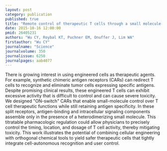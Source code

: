 ```yaml
---
layout: post
category: publication
published: true
title: "Remote control of therapeutic T cells through a small molecule-gated chimeric receptor."
date: 2015-10-16 12:00:00
pmid: 26405231
authors: "Wu CY, Roybal KT, Puchner EM, Onuffer J, Lim WA"
firstauthor: "Wu CY"
journalname: "Science"
journalvolume: 350
journalissue: 6258
journalpages: aab4077
---
```


There is growing interest in using engineered cells as therapeutic agents. For example, synthetic chimeric antigen receptors (CARs) can redirect T cells to recognize and eliminate tumor cells expressing specific antigens. Despite promising clinical results, these engineered T cells can exhibit excessive activity that is difficult to control and can cause severe toxicity. We designed &quot;ON-switch&quot; CARs that enable small-molecule control over T cell therapeutic functions while still retaining antigen specificity. In these split receptors, antigen-binding and intracellular signaling components assemble only in the presence of a heterodimerizing small molecule. This titratable pharmacologic regulation could allow physicians to precisely control the timing, location, and dosage of T cell activity, thereby mitigating toxicity. This work illustrates the potential of combining cellular engineering with orthogonal chemical tools to yield safer therapeutic cells that tightly integrate cell-autonomous recognition and user control.

